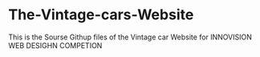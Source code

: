 # The-Vintage-cars-Website
This is the Sourse Githup files of the Vintage car Website  for INNOVISION WEB DESIGHN COMPETION
